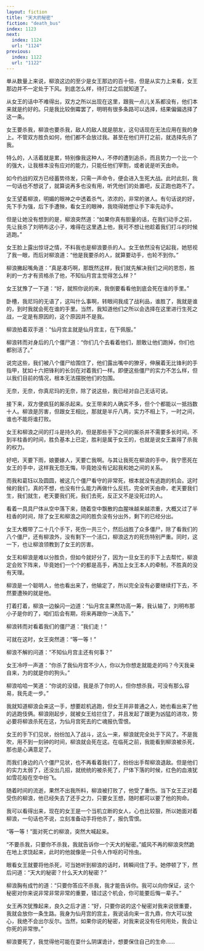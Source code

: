 ```yaml
---
layout: fiction
title: "天大的秘密"
fiction: "death_bus"
index: 1123
next:
  index: 1124
  url: "1124"
previous:
  index: 1122
  url: "1122"
---
```

单从数量上来说，柳浪这边的至少是女王那边的百十倍，但是从实力上来看，女王那边并不一定处于下风。到底怎么样，待打过之后就知道了。

从女王的话中不难得出，双方之所以出现在这里，跟我一点儿关系都没有，他们本来就是约好的。只是我比较倒霉罢了，明明有很多条路可以选择，结果偏偏选择了这一条。

女王要杀我，柳浪也要杀我，敌人的敌人就是朋友，这句话现在无法应用在我的身上。不管双方胜负如何，他们都不会放过我。甚至在他们开打之前，就选择先杀了我。

特么的，人活着就是累，特别像我这种人，不停的遭到追杀，而且势力一个比一个的强大，让我根本没有应对的能力，只能任他们宰割，或者说是听天由命。

如今约战的双方已经蓄势待发，只需一声命令，便会进入生死大战。此时此刻，我一句话也不想说了，就算说再多也没有用，听凭他们的处置吧，反正跑也跑不了。

女王望着柳浪，明媚的眼神之中透着杀气，浓浓的，非常的骇人。有句话说的好，先下手为强，后下手遭殃，看女王的眼神，我晓得她想让手下率先动手。

但是让她没有想到的是，柳浪突然道：“如果你真有胆量的话，在我们动手之前，先让我杀了刘明布这小子，难得在这里遇上他，我可不想让他趁着我们打斗的时候逃跑。”

女王脸上露出惊讶之情，不料我也是柳浪要杀的人。女王依然没有记起我，她怒视了我一眼，而后对柳浪道：“他是我要杀的人，就算要动手，也轮不到你。”

柳浪撇起嘴角道：“真是凑巧啊，那既然这样，我们就先解决我们之间的恩怨，胜利的一方才有资格杀了他，不知仙月宫主觉得怎么样？”

女王犹豫了一下道：“好，就照你说的来，我倒要看看他到底会死在谁的手里。”

卧槽，我尼玛的无语了，这叫什么事啊，转眼间我成了战利品，谁胜了，我就是谁的，到时我就会死在谁的手里。当然，我知道他们之所以会选择在这里进行生死之战，一定是有原因的，这个原因并不是我。

柳浪拍着双手道：“仙月宫主就是仙月宫主，在下佩服。”

柳浪转而对身后的几个僵尸道：“你们几个去看着他们，胆敢让他们跑掉，你们也都别活了。”

说完这些，我们被八个僵尸给围住了，他们露出嘴中的獠牙，伸展着无比锋利的手指甲，犹如十六把锋利的长剑在对着我们一样。即便这些僵尸的实力不怎么样，但以我们目前的情况，根本无法摆脱他们的包围。

无奈，无奈，你真尼玛的无奈，除了说这些，我已经对自己无话可说。

接下来，双方便疯狂的厮杀起来。女王带来的人确实不多，但个个都能以一抵挡数十人。柳浪是厉害，但跟女王相比，那就是半斤八两，实力不相上下，一时之间，谁也不能将谁打败。

女王和柳浪之间的打斗是持久的，但是那些手下之间的厮杀并不需要多长时间。不到半柱香的时间，胜负基本上已定，胜利是属于女王的，也就是说女王赢得了杀我的权力。

好吧，天要下雨，娘要嫁人，天要亡我啊。与其让我死在柳浪的手中，我宁愿死在女王的手中，这样我无怨无悔，毕竟她没有记起我和她之间的关系。

而我和葛钰以及圆圆，被这几个僵尸看守的非常死，根本就没有逃跑的机会。这时候的我们，真的不想，也没有什么能力再做什么反抗，完全听天由命，老天要我们生，我们就生，老天要我们死，我们去死，反正又不是没死过的人。

看着一具具尸体从空中落下来，随着空中飘散的血腥味越来越浓重，大概又过了半柱香的时间，除了女王和柳浪之间的胜负没有分出外，剩下的已经分出。

女王大概带了二十几个手下，死伤一共三个，然后战胜了众多僵尸，除了看我们的八个僵尸，还有柳浪外，没有剩下一个活口，柳浪这方的死伤特别严重。同时，这一下，也让柳浪领教到了女王的厉害。

女王和柳浪是难以分胜负，但如今就好分了，因为一旦女王的手下上去帮忙，柳浪定会败下阵来，毕竟她们一个个的都是高手，再加上女王本人的牵制，不胜真的没有天理。

柳浪是一个聪明人，他也看出来了，他输定了，所以完全没有必要继续打下去，不然要遭殃的就是他。

打着打着，柳浪一边躲闪一边道：“仙月宫主果然功高一筹，我认输了，刘明布那小子是你的了，咱们后会有期，将来再跟你一决高下。”

柳浪转而对看着我们的僵尸道：“我们走！”

可就在这时，女王突然道：“等一等！”

柳浪不解的问道：“不知仙月宫主还有何事？”

女王冷哼一声道：“你杀了我仙月宫不少人，你以为你想走就能走的吗？今天我亲自来，为的就是你的狗头。”

柳浪哈哈一笑道：“你说的没错，我是杀了你的人，但你想杀我，可没有那么容易，我先走一步。”

我就知道柳浪会来这一手，想要趁机逃跑，但女王并非普通之人，她也看出来了他的逃跑伎俩。柳浪刚起步，就被女王给拦住了，并且发起了跟更为凶猛的进攻，势必要将柳浪杀死在这，为仙月宫死去的亡魂报仇雪恨。

女王的手下们见状，纷纷加入了战斗，这么一来，柳浪就完全处于下风了。不是我吹，用不到一刻钟的时间，柳浪就会死在这。在临死之前，我能看到柳浪被杀死，那也是心满意足了。

而我们身边的八个僵尸见状，也不再看着我们了，纷纷出手帮柳浪退敌。但是他们的实力太弱了，还没出几招，就统统的被杀死了，尸体下落的时候，红色的血液犹如雪花般在空中纷飞。

随着时间的流逝，果然不出我所料，柳浪被打败了，他受了重伤。当下女王正对着受伤的柳浪，他已经失去了还手之力，只要女王想，随时都可以要了他的狗命。

我可以看得出来，现在的女王是一个当机立断的女人，心也比较狠，所以她面对着柳浪，一句话也不说，立刻准备动手将他杀了，报仇雪恨。

“等一等！”面对死亡的柳浪，突然大喊起来。

“不要杀我，只要你不杀我，我就告诉你一个天大的秘密。”威风不再的柳浪突然跪在地上求饶起来，此时的他就像是一只令人作呕的可怜虫。

眼看女王就要将他杀死，可当她听到柳浪的话时，转瞬间住了手。她停顿了下，然后问道：“天大的秘密？什么天大的秘密？”

柳浪胸有成竹的道：“只要你答应不杀我，我才能告诉你。我可以向你保证，这个秘密对你来说非常非常非常的重要，错过这个机会，你可能要后悔一辈子。”

女王再次犹豫起来，良久之后才道：“好，只要你说的这个秘密对我来说很重要，我就会放你一条生路。我身为仙月宫的宫主，我说话向来一言九鼎，你大可以放心，我绝不会出尔反尔。当然，如果你说的秘密，对我来说没有任何用处，我会让你死的非常惨。”

柳浪要死了，我觉得他可能在耍什么阴谋诡计，想要保住自己的生命……